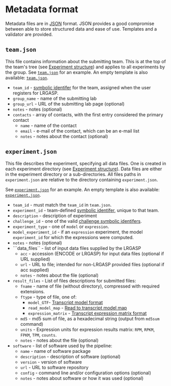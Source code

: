 # Metadata format

Metadata files are in [JSON](https://www.json.org/json-en.html) format.  JSON
provides a good compromise between able to store structured data and ease of
use.  Templates and a validator are provided.

## ``team.json``
This file contains information about the submitting team.  This is at the top
of the team's tree (see [Experiment structure](experiment.md)) and
applies to all experiments by the group.  See
[``team.json``](../examples/experts/team.json) for an example.  An
empty template is also available:
[``team.json``](../templates/team.json).

* ``team_id`` - [symbolic identifer](experiment.md#symbolic-identifiers) for the team, assigned when the user registers for LRGASP.
* ``group_name`` - name of the submitting lab
* ``group_url`` - URL of the submitting lab page (optional)
* ``notes`` - notes (optional)
* ``contacts`` - array of contacts, with the first entry considered the primary contact
  * ``name`` - name of the contact
  * ``email`` - e-mail of the contact, which can be an e-mail list
  * ``notes`` - notes about the contact (optional)

## ``experiment.json``
This file describes the experiment, specifying all data files.  One is created
in each experiment directory (see [Experiment structure](experiment.md)).  Data
files are either in the experiment directory or a sub-directories.  All files
paths in ``experiment.json`` are relative to the directory containing  ``experiment.json``.

See [``experiment.json``](../examples/experts/mod_try/experiment.json) for an example.
An empty template is also available: [``experiment.json``](../templates/experiment.json).

* ``team_id`` - must match the ``team_id`` in ``team.json``.
* ``experiment_id`` - team-defined [symbolic identifer](experiment.md#symbolic-identifiers), unique to that team.
* ``description`` - description of experiment
* ``challenge_id`` - one of the valid [challenge symbolic identifers](metadata-identifiers.md#LRGASP-Challenge-identifiers).
* ``experiment_type`` - one of ``model`` or ``expression``.
* ``model_experiment_id`` - if an ``expression`` experiment, the model ``experiment_id`` for which the expressions were computed.
* ``notes`` - notes (optional)
* ```data_files`` - list of input data files supplied by the LRGASP
  * ``acc`` - accession (ENCODE or LRGASP) for input data files (optional if URL supplied)
  * ``url`` - URL to file; intended for non-LRGASP provided files (optional if acc supplied)
  * ``notes`` - notes about the file (optional)
* ``result_files`` - List of files descriptions for submitted files:
  * ``fname`` - name of file (without directory), compressed with required extensions.
  * ``ftype`` - type of file, one of:
    * ``model_GTF``- [Transcript model format](model-format.md)
    * ``read_model_map`` - [Read to transcript model map](read_model_map_format.md)
    * ``expression_matrix`` - [Transcript expression matrix format](expression_matrix_format.md)
  * ``md5`` - md5 sum of file, as a hexadecimal string (output from ``md5sum`` command)
  * ``units`` - Expression units for expression results matrix: ``RPM``, ``RPKM``, ``FPKM``, ``TPM``, ``counts``.
  * ``notes`` - notes about the file (optional)
* ``software`` - list of software used by the pipeline:
  * ``name`` - name of software package
  * ``description`` - description of software (optional)
  * ``version`` - version of software
  * ``url`` - URL to software repository
  * ``config`` - command line and/or configuration options (optional)
  * ``notes`` - notes about software or how it was used (optional)
  
